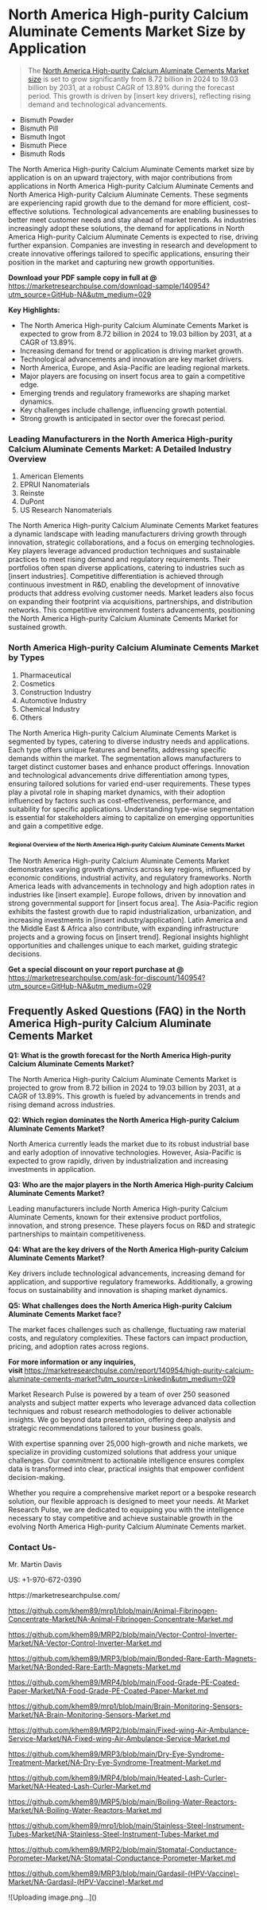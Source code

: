 <h1>North America High-purity Calcium Aluminate Cements Market&nbsp;Size by Application</h1><blockquote><p>The <a href="https://marketresearchpulse.com/download-sample/140954?utm_source=GitHub-NA&amp;utm_medium=029">North America High-purity Calcium Aluminate Cements Market size</a> is set to grow significantly from 8.72 billion in 2024 to 19.03 billion by 2031, at a robust CAGR of 13.89% during the forecast period. This growth is driven by [insert key drivers], reflecting rising demand and technological advancements.</p></blockquote><ul><li>Bismuth Powder<li> Bismuth Pill<li> Bismuth Ingot<li> Bismuth Piece<li> Bismuth Rods</li></ul><p>The North America High-purity Calcium Aluminate Cements market size by application is on an upward trajectory, with major contributions from applications in North America High-purity Calcium Aluminate Cements and North America High-purity Calcium Aluminate Cements. These segments are experiencing rapid growth due to the demand for more efficient, cost-effective solutions. Technological advancements are enabling businesses to better meet customer needs and stay ahead of market trends. As industries increasingly adopt these solutions, the demand for applications in North America High-purity Calcium Aluminate Cements is expected to rise, driving further expansion. Companies are investing in research and development to create innovative offerings tailored to specific applications, ensuring their position in the market and capturing new growth opportunities.</p><p><strong>Download your PDF sample copy in full at @ </strong><a href="https://marketresearchpulse.com/download-sample/140954?utm_source=GitHub-NA&amp;utm_medium=029">https://marketresearchpulse.com/download-sample/140954?utm_source=GitHub-NA&amp;utm_medium=029</a></p><p><strong>Key Highlights: </strong></p><ul><li>The North America High-purity Calcium Aluminate Cements Market is expected to grow from 8.72 billion in 2024 to 19.03 billion by 2031, at a CAGR of 13.89%.</li><li>Increasing demand for trend or application is driving market growth.</li><li>Technological advancements and innovation are key market drivers.</li><li>North America, Europe, and Asia-Pacific are leading regional markets.</li><li>Major players are focusing on insert focus area to gain a competitive edge.</li><li>Emerging trends and regulatory frameworks are shaping market dynamics.</li><li>Key challenges include challenge, influencing growth potential.</li><li>Strong growth is anticipated in sector over the forecast period.</li></ul><h3>Leading Manufacturers in the North America High-purity Calcium Aluminate Cements Market: A Detailed Industry Overview</h3><ol><li>American Elements</li><li>EPRUI Nanomaterials</li><li>Reinste</li><li>DuPont</li><li>US Research Nanomaterials</li></ol><div class="flex max-w-full flex-col flex-grow"><div class="min-h-8 text-message flex w-full flex-col items-end gap-2 whitespace-normal break-words [.text-message+&amp;]:mt-5" dir="auto" data-message-author-role="assistant" data-message-id="fd8432e4-4910-450d-b182-61b7bfb0a01f" data-message-model-slug="gpt-4o"><div class="flex w-full flex-col gap-1 empty:hidden first:pt-[3px]"><div class="markdown prose w-full break-words dark:prose-invert light"><p>The North America High-purity Calcium Aluminate Cements Market features a dynamic landscape with leading manufacturers driving growth through innovation, strategic collaborations, and a focus on emerging technologies. Key players leverage advanced production techniques and sustainable practices to meet rising demand and regulatory requirements. Their portfolios often span diverse applications, catering to industries such as [insert industries]. Competitive differentiation is achieved through continuous investment in R&amp;D, enabling the development of innovative products that address evolving customer needs. Market leaders also focus on expanding their footprint via acquisitions, partnerships, and distribution networks. This competitive environment fosters advancements, positioning the North America High-purity Calcium Aluminate Cements Market for sustained growth.</p></div></div></div></div><h3>North America High-purity Calcium Aluminate Cements Market by Types</h3><ol><li>Pharmaceutical<li> Cosmetics<li> Construction Industry<li> Automotive Industry<li> Chemical Industry<li> Others</li></ol><div class="flex max-w-full flex-col flex-grow"><div class="min-h-8 text-message flex w-full flex-col items-end gap-2 whitespace-normal break-words [.text-message+&amp;]:mt-5" dir="auto" data-message-author-role="assistant" data-message-id="084470be-0bb7-4664-bddf-5156b4f41249" data-message-model-slug="gpt-4o-mini"><div class="flex w-full flex-col gap-1 empty:hidden first:pt-[3px]"><div class="markdown prose w-full break-words dark:prose-invert light"><p>The North America High-purity Calcium Aluminate Cements Market is segmented by types, catering to diverse industry needs and applications. Each type offers unique features and benefits, addressing specific demands within the market. The segmentation allows manufacturers to target distinct customer bases and enhance product offerings. Innovation and technological advancements drive differentiation among types, ensuring tailored solutions for varied end-user requirements. These types play a pivotal role in shaping market dynamics, with their adoption influenced by factors such as cost-effectiveness, performance, and suitability for specific applications. Understanding type-wise segmentation is essential for stakeholders aiming to capitalize on emerging opportunities and gain a competitive edge.</p></div></div></div></div><h3><span style="font-size: 11px;">Regional Overview of the North America High-purity Calcium Aluminate Cements Market</span></h3><div class="flex max-w-full flex-col flex-grow"><div class="min-h-8 text-message flex w-full flex-col items-end gap-2 whitespace-normal break-words [.text-message+&amp;]:mt-5" dir="auto" data-message-author-role="assistant" data-message-id="e9038762-ce64-4e30-91c9-9bd413514231" data-message-model-slug="gpt-4o-mini"><div class="flex w-full flex-col gap-1 empty:hidden first:pt-[3px]"><div class="markdown prose w-full break-words dark:prose-invert light"><p>The North America High-purity Calcium Aluminate Cements Market demonstrates varying growth dynamics across key regions, influenced by economic conditions, industrial activity, and regulatory frameworks. North America leads with advancements in technology and high adoption rates in industries like [insert example]. Europe follows, driven by innovation and strong governmental support for [insert focus area]. The Asia-Pacific region exhibits the fastest growth due to rapid industrialization, urbanization, and increasing investments in [insert industry/application]. Latin America and the Middle East &amp; Africa also contribute, with expanding infrastructure projects and a growing focus on [insert trend]. Regional insights highlight opportunities and challenges unique to each market, guiding strategic decisions.</p></div></div></div></div><p><strong>Get a special discount on your report purchase at @ </strong><a href="https://marketresearchpulse.com/ask-for-discount/140954?utm_source=GitHub-NA&amp;utm_medium=029">https://marketresearchpulse.com/ask-for-discount/140954?utm_source=GitHub-NA&amp;utm_medium=029</a></p><h2>Frequently Asked Questions (FAQ) in the North America High-purity Calcium Aluminate Cements Market</h2><p><strong>Q1: What is the growth forecast for the North America High-purity Calcium Aluminate Cements Market?</strong></p><p>The North America High-purity Calcium Aluminate Cements Market is projected to grow from 8.72 billion in 2024 to 19.03 billion by 2031, at a CAGR of 13.89%. This growth is fueled by advancements in trends and rising demand across industries.</p><p><strong>Q2: Which region dominates the North America High-purity Calcium Aluminate Cements Market?</strong></p><p>North America currently leads the market due to its robust industrial base and early adoption of innovative technologies. However, Asia-Pacific is expected to grow rapidly, driven by industrialization and increasing investments in application.</p><p><strong>Q3: Who are the major players in the North America High-purity Calcium Aluminate Cements Market?</strong></p><p>Leading manufacturers include North America High-purity Calcium Aluminate Cements, known for their extensive product portfolios, innovation, and strong presence. These players focus on R&amp;D and strategic partnerships to maintain competitiveness.</p><p><strong>Q4: What are the key drivers of the North America High-purity Calcium Aluminate Cements Market?</strong></p><p>Key drivers include technological advancements, increasing demand for application, and supportive regulatory frameworks. Additionally, a growing focus on sustainability and innovation is shaping market dynamics.</p><p><strong>Q5: What challenges does the North America High-purity Calcium Aluminate Cements Market face?</strong></p><p>The market faces challenges such as challenge, fluctuating raw material costs, and regulatory complexities. These factors can impact production, pricing, and adoption rates across regions.</p><p><strong>For more information or any inquiries, visit&nbsp;</strong><a href="https://marketresearchpulse.com/report/140954/high-purity-calcium-aluminate-cements-market?utm_source=Linkedin&utm_medium=029">https://marketresearchpulse.com/report/140954/high-purity-calcium-aluminate-cements-market?utm_source=Linkedin&utm_medium=029</a></p><p>Market Research Pulse is powered by a team of over 250 seasoned analysts and subject matter experts who leverage advanced data collection techniques and robust research methodologies to deliver actionable insights. We go beyond data presentation, offering deep analysis and strategic recommendations tailored to your business goals.</p><p>With expertise spanning over 25,000 high-growth and niche markets, we specialize in providing customized solutions that address your unique challenges. Our commitment to actionable intelligence ensures complex data is transformed into clear, practical insights that empower confident decision-making.</p><p>Whether you require a comprehensive market report or a bespoke research solution, our flexible approach is designed to meet your needs. At Market Research Pulse, we are dedicated to equipping you with the intelligence necessary to stay competitive and achieve sustainable growth in the evolving North America High-purity Calcium Aluminate Cements market.</p><h3><strong>Contact Us-</strong></h3><p>Mr. Martin Davis</p><p>US: +1-970-672-0390</p><p>https://marketresearchpulse.com/</p><p><a href="https://github.com/khem89/mrp1/blob/main/Animal-Fibrinogen-Concentrate-Market/NA-Animal-Fibrinogen-Concentrate-Market.md">https://github.com/khem89/mrp1/blob/main/Animal-Fibrinogen-Concentrate-Market/NA-Animal-Fibrinogen-Concentrate-Market.md</a></p><p><a href="https://github.com/khem89/MRP2/blob/main/Vector-Control-Inverter-Market/NA-Vector-Control-Inverter-Market.md">https://github.com/khem89/MRP2/blob/main/Vector-Control-Inverter-Market/NA-Vector-Control-Inverter-Market.md</a></p><p><a href="https://github.com/khem89/MRP3/blob/main/Bonded-Rare-Earth-Magnets-Market/NA-Bonded-Rare-Earth-Magnets-Market.md">https://github.com/khem89/MRP3/blob/main/Bonded-Rare-Earth-Magnets-Market/NA-Bonded-Rare-Earth-Magnets-Market.md</a></p><p><a href="https://github.com/khem89/MRP4/blob/main/Food-Grade-PE-Coated-Paper-Market/NA-Food-Grade-PE-Coated-Paper-Market.md">https://github.com/khem89/MRP4/blob/main/Food-Grade-PE-Coated-Paper-Market/NA-Food-Grade-PE-Coated-Paper-Market.md</a></p><p><a href="https://github.com/khem89/mrp1/blob/main/Brain-Monitoring-Sensors-Market/NA-Brain-Monitoring-Sensors-Market.md">https://github.com/khem89/mrp1/blob/main/Brain-Monitoring-Sensors-Market/NA-Brain-Monitoring-Sensors-Market.md</a></p><p><a href="https://github.com/khem89/MRP2/blob/main/Fixed-wing-Air-Ambulance-Service-Market/NA-Fixed-wing-Air-Ambulance-Service-Market.md">https://github.com/khem89/MRP2/blob/main/Fixed-wing-Air-Ambulance-Service-Market/NA-Fixed-wing-Air-Ambulance-Service-Market.md</a></p><p><a href="https://github.com/khem89/MRP3/blob/main/Dry-Eye-Syndrome-Treatment-Market/NA-Dry-Eye-Syndrome-Treatment-Market.md">https://github.com/khem89/MRP3/blob/main/Dry-Eye-Syndrome-Treatment-Market/NA-Dry-Eye-Syndrome-Treatment-Market.md</a></p><p><a href="https://github.com/khem89/MRP4/blob/main/Heated-Lash-Curler-Market/NA-Heated-Lash-Curler-Market.md">https://github.com/khem89/MRP4/blob/main/Heated-Lash-Curler-Market/NA-Heated-Lash-Curler-Market.md</a></p><p><a href="https://github.com/khem89/MRP5/blob/main/Boiling-Water-Reactors-Market/NA-Boiling-Water-Reactors-Market.md">https://github.com/khem89/MRP5/blob/main/Boiling-Water-Reactors-Market/NA-Boiling-Water-Reactors-Market.md</a></p><p><a href="https://github.com/khem89/mrp1/blob/main/Stainless-Steel-Instrument-Tubes-Market/NA-Stainless-Steel-Instrument-Tubes-Market.md">https://github.com/khem89/mrp1/blob/main/Stainless-Steel-Instrument-Tubes-Market/NA-Stainless-Steel-Instrument-Tubes-Market.md</a></p><p><a href="https://github.com/khem89/MRP2/blob/main/Stomatal-Conductance-Porometer-Market/NA-Stomatal-Conductance-Porometer-Market.md">https://github.com/khem89/MRP2/blob/main/Stomatal-Conductance-Porometer-Market/NA-Stomatal-Conductance-Porometer-Market.md</a></p><p><a href="https://github.com/khem89/MRP3/blob/main/Gardasil-(HPV-Vaccine)-Market/NA-Gardasil-(HPV-Vaccine)-Market.md">https://github.com/khem89/MRP3/blob/main/Gardasil-(HPV-Vaccine)-Market/NA-Gardasil-(HPV-Vaccine)-Market.md</a></p>
![Uploading image.png…]()
